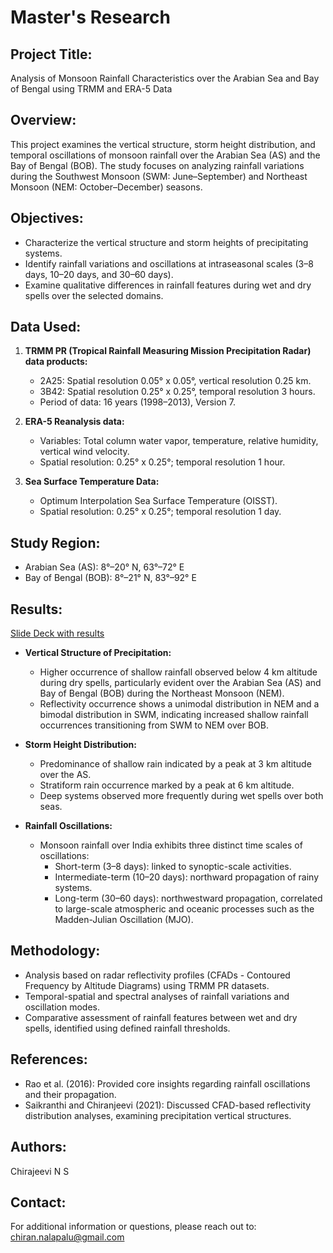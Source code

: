 # Master's Research 

## Project Title:
Analysis of Monsoon Rainfall Characteristics over the Arabian Sea and Bay of Bengal using TRMM and ERA-5 Data

## Overview:
This project examines the vertical structure, storm height distribution, and temporal oscillations of monsoon rainfall over the Arabian Sea (AS) and the Bay of Bengal (BOB). The study focuses on analyzing rainfall variations during the Southwest Monsoon (SWM: June–September) and Northeast Monsoon (NEM: October–December) seasons.

## Objectives:
- Characterize the vertical structure and storm heights of precipitating systems.
- Identify rainfall variations and oscillations at intraseasonal scales (3–8 days, 10–20 days, and 30–60 days).
- Examine qualitative differences in rainfall features during wet and dry spells over the selected domains.

## Data Used:
1. **TRMM PR (Tropical Rainfall Measuring Mission Precipitation Radar) data products:**
   - 2A25: Spatial resolution 0.05° x 0.05°, vertical resolution 0.25 km.
   - 3B42: Spatial resolution 0.25° x 0.25°, temporal resolution 3 hours.
   - Period of data: 16 years (1998–2013), Version 7.

2. **ERA-5 Reanalysis data:**
   - Variables: Total column water vapor, temperature, relative humidity, vertical wind velocity.
   - Spatial resolution: 0.25° x 0.25°; temporal resolution 1 hour.

3. **Sea Surface Temperature Data:**
   - Optimum Interpolation Sea Surface Temperature (OISST).
   - Spatial resolution: 0.25° x 0.25°; temporal resolution 1 day.

## Study Region:
- Arabian Sea (AS): 8°–20° N, 63°–72° E
- Bay of Bengal (BOB): 8°–21° N, 83°–92° E

## Results:

[Slide Deck with results](https://github.com/nalapalu/Physics_Projects/blob/main/Masters_Research/Chiran_ThesisPresentation.pdf)

- **Vertical Structure of Precipitation:**
  - Higher occurrence of shallow rainfall observed below 4 km altitude during dry spells, particularly evident over the Arabian Sea (AS) and Bay of Bengal (BOB) during the Northeast Monsoon (NEM).
  - Reflectivity occurrence shows a unimodal distribution in NEM and a bimodal distribution in SWM, indicating increased shallow rainfall occurrences transitioning from SWM to NEM over BOB.
  
- **Storm Height Distribution:**
  - Predominance of shallow rain indicated by a peak at 3 km altitude over the AS.
  - Stratiform rain occurrence marked by a peak at 6 km altitude.
  - Deep systems observed more frequently during wet spells over both seas.

- **Rainfall Oscillations:**
  - Monsoon rainfall over India exhibits three distinct time scales of oscillations:
    - Short-term (3–8 days): linked to synoptic-scale activities.
    - Intermediate-term (10–20 days): northward propagation of rainy systems.
    - Long-term (30–60 days): northwestward propagation, correlated to large-scale atmospheric and oceanic processes such as the Madden-Julian Oscillation (MJO).

## Methodology:
- Analysis based on radar reflectivity profiles (CFADs - Contoured Frequency by Altitude Diagrams) using TRMM PR datasets.
- Temporal-spatial and spectral analyses of rainfall variations and oscillation modes.
- Comparative assessment of rainfall features between wet and dry spells, identified using defined rainfall thresholds.

## References:
- Rao et al. (2016): Provided core insights regarding rainfall oscillations and their propagation.
- Saikranthi and Chiranjeevi (2021): Discussed CFAD-based reflectivity distribution analyses, examining precipitation vertical structures.

## Authors:
Chirajeevi N S

## Contact:
For additional information or questions, please reach out to:
chiran.nalapalu@gmail.com
